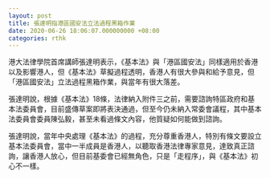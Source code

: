 ```yaml
---
layout: post
title: 張達明指港區國安法立法過程黑箱作業
date: 2020-06-26 18:06:07.000000000 +08:00
categories: rthk
---
```


港大法律學院首席講師張達明表示，《基本法》與「港區國安法」同樣適用於香港以及影響港人，但《基本法》草擬過程透明，香港人有很大參與和給予意見，但「港區國安法」立法過程黑箱作業，與當年有很大落差。

張達明說，根據《基本法》18條，法律納入附件三之前，需要諮詢特區政府和基本法委員會，目前盛傳草案即將表決通過，但至今仍未納入常委會議程，其中基本法委員會委員陳弘毅，甚至未看過條文內容，他質疑如何能做到諮詢。

張達明說，當年中央處理《基本法》的過程，充分尊重香港人，特別有條文要設立基本法委員會，當中一半成員是香港人，以聽取香港法律專家意見，達致真正諮詢，讓香港人放心，但目前基委會已經無角色，只是「走程序」，與《基本法》初心不一樣。
